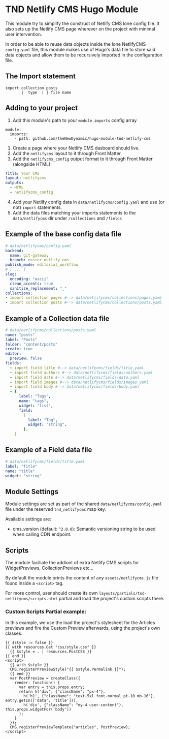 # TND Netlify CMS Hugo Module

This module try to simplify the construct of Netlify CMS lone config file. It also sets up the Netlify CMS page wherever on the project with minimal user intervention.

In order to be able to reuse data objects inside the lone NetlifyCMS `config.yaml` file, this module makes use of Hugo's data file to store said data objects and allow them to be recursively imported in the configuration file.

## The Import statement
``` 
import collection posts
       |  type  | | file name
```
## Adding to your project


1. Add this module's path to your `module.imports` config array
```
module:
  imports:
    - path: github.com/theNewDynamic/hugo-module-tnd-netlify-cms
```
1. Create a page where your Netlify CMS dasboard should live.
2. Add the `netlifycms` layout to it through Front Matter.
3. Add the `netlifycms_config` output format to it through Front Matter (alongside HTML):
```yaml
Title: Your CMS
layout: netlifycms
outputs:
  - HTML
  - netlifycms_config
```
4. Add your Netlify config data in `data/netlifycms/config.yaml` and use (or not) `import` statements.
5. Add the data files matching your imports statements to the `data/netlifycms` dir under `/collections` and `/fields`

##  Example of the base config data file

```yaml
# data/netlifycms/config.yaml
backend:
  name: git-gateway
  branch: easier-netlify-cms
publish_mode: editorial_workflow
# [ ... ]
slug:
  encoding: "ascii"
  clean_accents: true
  sanitize_replacement: "_"
collections:
- import collection pages #--> data/netlifycms/collections/pages.yaml
- import collection posts #--> data/netlifycms/collections/posts.yaml
```

## Example of a Collection data file

```yaml
# data/netlifycms/collections/posts.yaml
name: "posts"
label: "Posts"
folder: "content/posts"
create: true
editor:
  preview: false
fields:
  - import field title #--> data/netlifycms/fields/title.yaml
  - import field authors #--> data/netlifycms/fields/authors.yaml
  - import field date #--> data/netlifycms/fields/date.yaml
  - import field images #--> data/netlifycms/fields/images.yaml
  - import field body #--> data/netlifycms/fields/body.yaml
  - {
      label: "Tags",
      name: "tags",
      widget: "list",
      field:
        {
          label: "Tag",
          widget: "string",
        },
    }
```

## Example of a Field data file

```yaml
# data/netlifycms/fields/title.yaml
label: "Title"
name: "title"
widget: "string"
```

## Module Settings

Module settings are set as part of the shared `data/netlifycms/config.yaml` file under the reserved `tnd_netlifycms` map key.

Available settings are:
 - cms_version (default: `^2.0.0`): Semantic versioning string to be used when calling CDN endpoint.

## Scripts

The module faciliate the addiont of extra Netlify CMS scripts for WidgetPreviews, CollectionPreviews etc...

By default the module prints the content of any `assets/netlifycms.js` file found inside a `<script>` tag.

For more control, user should create its own `layouts/partials/tnd-netlifycms/scripts.html` partial and load the project's custom scripts there.

### Custom Scripts Partial example: 

In this example, we use the load the project's stylesheet for the Articles previews and fire the Custom Preview afterwards, using the project's own classes.

```
{{ $style := false }}
{{ with resources.Get "css/style.css" }}
  {{ $style = . | resources.PostCSS }} 
{{ end }}
<script>
  {{ with $style }}
  CMS.registerPreviewStyle("{{ $style.Permalink }}");
  {{ end }}
  var PostPreview = createClass({
    render: function() {
      var entry = this.props.entry;
      return h('div', {"className": "px-4"},
        h('h1', {"className": "text-5xl font-normal pt-10 mb-16"}, entry.getIn(['data', 'title'])),
        h('div', {"className": "my-4 user-content"}, this.props.widgetFor('body'))
      );
    }
  });
  CMS.registerPreviewTemplate("articles", PostPreview);
</script>
```